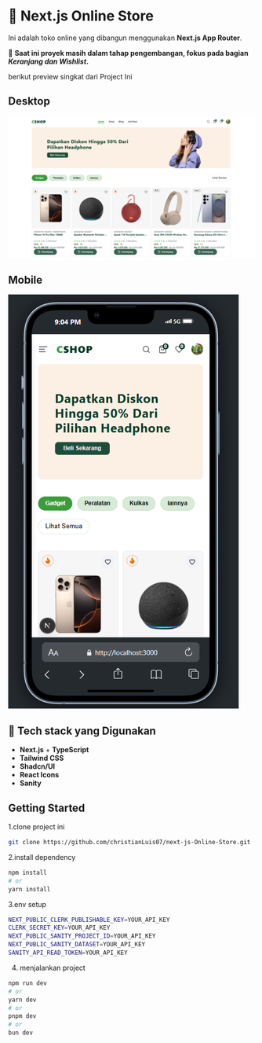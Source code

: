 # 🛒 Next.js Online Store

Ini adalah toko online yang dibangun menggunakan **Next.js App Router**.

🚧 **Saat ini proyek masih dalam tahap pengembangan, fokus pada bagian _Keranjang dan Wishlist_.**

berikut preview singkat dari Project Ini<br />
## Desktop
![Desktop Preview](./preview/2.png)

## Mobile
![Mobile Preview - 3](./preview/1.png)


## 🚀 Tech stack yang Digunakan
- **Next.js** + **TypeScript**
- **Tailwind CSS**
- **Shadcn/UI**
- **React Icons**
- **Sanity**

## Getting Started

1.clone project ini
```bash 
git clone https://github.com/christianLuis07/next-js-Online-Store.git
```
2.install dependency
```bash
npm install
# or
yarn install
```
3.env setup
```bash
NEXT_PUBLIC_CLERK_PUBLISHABLE_KEY=YOUR_API_KEY
CLERK_SECRET_KEY=YOUR_API_KEY
NEXT_PUBLIC_SANITY_PROJECT_ID=YOUR_API_KEY
NEXT_PUBLIC_SANITY_DATASET=YOUR_API_KEY
SANITY_API_READ_TOKEN=YOUR_API_KEY
```
4. menjalankan project 
```bash
npm run dev
# or
yarn dev
# or
pnpm dev
# or
bun dev
```

